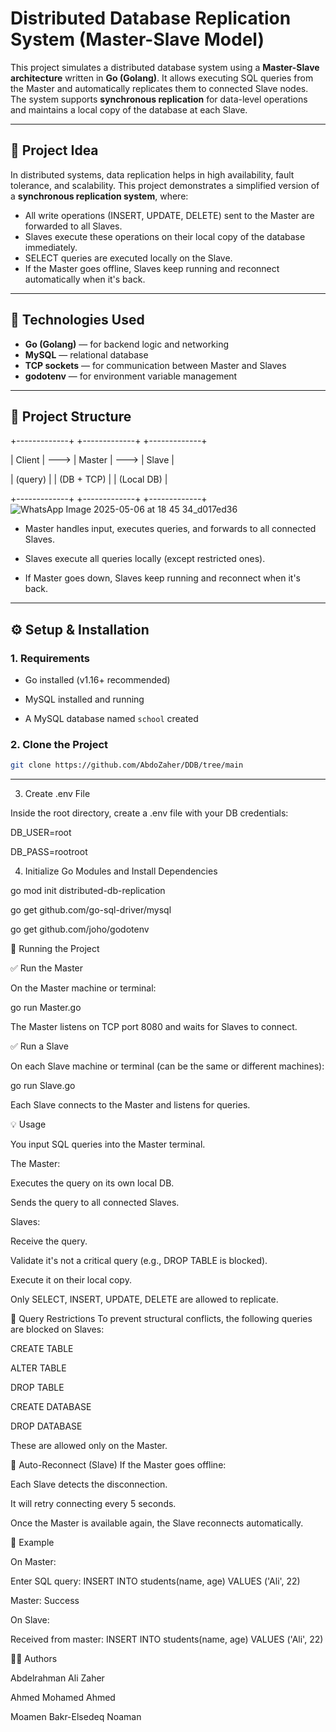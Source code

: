 # Distributed Database Replication System (Master-Slave Model)

This project simulates a distributed database system using a **Master-Slave architecture** written in **Go (Golang)**. It allows executing SQL queries from the Master and automatically replicates them to connected Slave nodes. The system supports **synchronous replication** for data-level operations and maintains a local copy of the database at each Slave.

---

## 🧠 Project Idea

In distributed systems, data replication helps in high availability, fault tolerance, and scalability. This project demonstrates a simplified version of a **synchronous replication system**, where:

- All write operations (INSERT, UPDATE, DELETE) sent to the Master are forwarded to all Slaves.
- Slaves execute these operations on their local copy of the database immediately.
- SELECT queries are executed locally on the Slave.
- If the Master goes offline, Slaves keep running and reconnect automatically when it's back.

---

## 🔧 Technologies Used

- **Go (Golang)** — for backend logic and networking
- **MySQL** — relational database
- **TCP sockets** — for communication between Master and Slaves
- **godotenv** — for environment variable management

---

## 📁 Project Structure

+-------------+ +-------------+ +-------------+

| Client | ---> | Master | ---> | Slave |

| (query) | | (DB + TCP) | | (Local DB) |

+-------------+ +-------------+ +-------------+
![WhatsApp Image 2025-05-06 at 18 45 34_d017ed36](https://github.com/user-attachments/assets/b1aea72f-095d-46cf-a9d8-a94d099e276f)



* Master handles input, executes queries, and forwards to all connected Slaves.

* Slaves execute all queries locally (except restricted ones).

* If Master goes down, Slaves keep running and reconnect when it's back.


---

## ⚙️ Setup & Installation

### 1. Requirements

- Go installed (v1.16+ recommended)

- MySQL installed and running
 
- A MySQL database named `school` created
  

### 2. Clone the Project

```bash
git clone https://github.com/AbdoZaher/DDB/tree/main

```
------
3. Create .env File
   
Inside the root directory, create a .env file with your DB credentials:


  DB_USER=root 


  DB_PASS=rootroot 



4. Initialize Go Modules and Install Dependencies

go mod init distributed-db-replication


go get github.com/go-sql-driver/mysql


go get github.com/joho/godotenv



🚀 Running the Project

✅ Run the Master

On the Master machine or terminal:

go run Master.go

The Master listens on TCP port 8080 and waits for Slaves to connect.


✅ Run a Slave

On each Slave machine or terminal (can be the same or different machines):

go run Slave.go

Each Slave connects to the Master and listens for queries.


💡 Usage

You input SQL queries into the Master terminal.

The Master:

Executes the query on its own local DB.

Sends the query to all connected Slaves.

Slaves:

Receive the query.

Validate it's not a critical query (e.g., DROP TABLE is blocked).

Execute it on their local copy.

Only SELECT, INSERT, UPDATE, DELETE are allowed to replicate.

🔐 Query Restrictions
To prevent structural conflicts, the following queries are blocked on Slaves:

CREATE TABLE

ALTER TABLE

DROP TABLE

CREATE DATABASE

DROP DATABASE

These are allowed only on the Master.

🔁 Auto-Reconnect (Slave)
If the Master goes offline:

Each Slave detects the disconnection.

It will retry connecting every 5 seconds.

Once the Master is available again, the Slave reconnects automatically.

📌 Example

On Master:

Enter SQL query: INSERT INTO students(name, age) VALUES ('Ali', 22)

Master: Success

On Slave:

Received from master: INSERT INTO students(name, age) VALUES ('Ali', 22)


👨‍💻 Authors 

Abdelrahman Ali Zaher 

Ahmed Mohamed Ahmed

Moamen Bakr-Elsedeq Noaman
